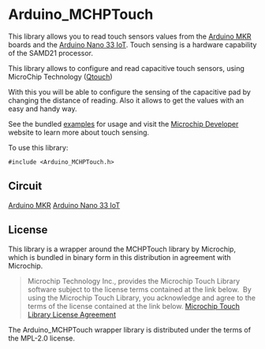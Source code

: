 # Arduino_MCHPTouch

This library allows you to read touch sensors values from the [Arduino MKR](https://store.arduino.cc/arduino-mkr-wifi-1010) boards and the [Arduino Nano 33 IoT](https://store.arduino.cc/arduino-nano-33-iot). Touch sensing is a hardware capability of the SAMD21 processor.

This library allows to configure and read capacitive touch sensors, using MicroChip Technology ([Qtouch](https://www.microchip.com/en-us/development-tools-tools-and-software/libraries-code-examples-and-more/qtouch-tools))

With this you will be able to configure the sensing of the capacitive pad by changing the distance of reading.
Also it allows to get the values with an easy and handy way.

See the bundled [examples](examples/) for usage and visit the [Microchip Developer](https://microchipdeveloper.com/touch:start) website to learn more about touch sensing.


To use this library:

```
#include <Arduino_MCHPTouch.h>
```

## Circuit

[Arduino MKR](https://store.arduino.cc/arduino-mkr-wifi-1010)
[Arduino Nano 33 IoT](https://store.arduino.cc/arduino-nano-33-iot)


## License

This library is a wrapper around the MCHPTouch library by Microchip, which is bundled in binary form in this distribution in agreement with Microchip.

> Microchip Technology Inc., provides the Microchip Touch Library software subject to the license terms contained at the link below.  By using the Microchip Touch Library, you acknowledge and agree to the terms of the license contained at the link below. [Microchip Touch Library License Agreement](Microchip%20Touch%20Library%20License%20Agreement%20-%20Arduino%20082420.pdf)

The Arduino_MCHPTouch wrapper library is distributed under the terms of the MPL-2.0 license.